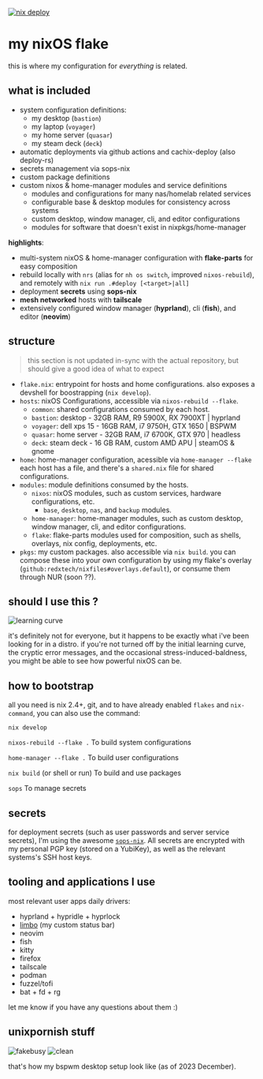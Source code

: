 [![nix deploy](https://github.com/redxtech/nixfiles/actions/workflows/cachix-deploy.yaml/badge.svg)](https://github.com/redxtech/nixfiles/actions/workflows/cachix-deploy.yaml)

# my nixOS flake

this is where my configuration for *everything* is related.

## what is included

- system configuration definitions:
  - my desktop (`bastion`)
  - my laptop (`voyager`)
  - my home server (`quasar`)
  - my steam deck (`deck`)
- automatic deployments via github actions and cachix-deploy (also deploy-rs)
- secrets management via sops-nix
- custom package definitions
- custom nixos & home-manager modules and service definitions
  - modules and configurations for many nas/homelab related services
  - configurable base & desktop modules for consistency across systems
  - custom desktop, window manager, cli, and editor configurations
  - modules for software that doesn't exist in nixpkgs/home-manager

**highlights**:

- multi-system nixOS & home-manager configuration with **flake-parts** for easy composition
- rebuild locally with `nrs` (alias for `nh os switch`, improved `nixos-rebuild`),
  and remotely with `nix run .#deploy [<target>|all]`
- deployment **secrets** using **sops-nix**
- **mesh networked** hosts with **tailscale**
- extensively configured window manager (**hyprland**), cli (**fish**), and editor (**neovim**)

## structure

> this section is not updated in-sync with the actual repository, but should give a good idea of what to expect

- `flake.nix`: entrypoint for hosts and home configurations. also exposes a
  devshell for boostrapping (`nix develop`).
- `hosts`: nixOS Configurations, accessible via `nixos-rebuild --flake`.
  - `common`: shared configurations consumed by each host.
  - `bastion`: desktop - 32GB RAM, R9 5900X, RX 7900XT | hyprland
  - `voyager`: dell xps 15 - 16GB RAM, i7 9750H, GTX 1650 | BSPWM
  - `quasar`: home server - 32GB RAM, i7 6700K, GTX 970 | headless
  - `deck`: steam deck - 16 GB RAM, custom AMD APU | steamOS & gnome
- `home`: home-manager configuration, acessible via `home-manager --flake`
  each host has a file, and there's a `shared.nix` file for shared configurations.
- `modules`: module definitions consumed by the hosts.
  - `nixos`: nixOS modules, such as custom services, hardware configurations, etc.
    - `base`, `desktop`, `nas`, and `backup` modules.
  - `home-manager`: home-manager modules, such as custom desktop, window manager, cli, and editor configurations.
  - `flake`: flake-parts modules used for composition, such as shells, overlays, nix config, deployments, etc.
- `pkgs`: my custom packages. also accessible via `nix build`. you can compose
  these into your own configuration by using my flake's overlay (`github:redxtech/nixfiles#overlays.default`), or consume them through NUR (soon ??).

## should I use this ?

![learning curve](https://i.imgur.com/vtaE76k.png)

it's definitely not for everyone, but it happens to be exactly what i've been looking for in a distro.
if you're not turned off by the initial learning curve, the cryptic error messages,
and the occasional stress-induced-baldness, you might be able to see how powerful nixOS can be.

## how to bootstrap

all you need is nix 2.4+, git, and to have already enabled `flakes` and
`nix-command`, you can also use the command:

```
nix develop
```

`nixos-rebuild --flake .` To build system configurations

`home-manager --flake .` To build user configurations

`nix build` (or shell or run) To build and use packages

`sops` To manage secrets

## secrets

for deployment secrets (such as user passwords and server service secrets), I'm
using the awesome [`sops-nix`](https://github.com/Mic92/sops-nix). All secrets
are encrypted with my personal PGP key (stored on a YubiKey), as well as the
relevant systems's SSH host keys.

## tooling and applications I use

most relevant user apps daily drivers:

- hyprland + hypridle + hyprlock
- [limbo](https://github.com/co-conspirators/limbo) (my custom status bar)
- neovim
- fish
- kitty
- firefox
- tailscale
- podman
- fuzzel/tofi
- bat + fd + rg

let me know if you have any questions about them :)

## unixpornish stuff

![fakebusy](https://i.imgur.com/tHoWWnX.png)
![clean](https://i.imgur.com/PrKM4QS.jpg)

that's how my bspwm desktop setup look like (as of 2023 December).
